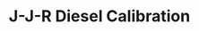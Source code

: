 ---
title: "J-J-R Diesel Calibration"
url: /taytay/j-j-r-diesel-calibration/
shop: Autowerkstatt
---